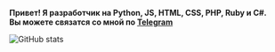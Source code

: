**Привет! Я разработчик на Python, JS, HTML, CSS, PHP, Ruby и C#.  
Вы можете связатся со мной по [Telegram](https://t.me/aquamarine256)**  

![GitHub stats](https://github-readme-stats.vercel.app/api?username=aquamarine256)
